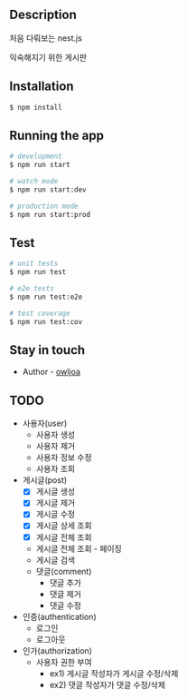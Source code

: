 ## Description

처음 다뤄보는 nest.js

익숙해지기 위한 게시판

## Installation

```bash
$ npm install
```

## Running the app

```bash
# development
$ npm run start

# watch mode
$ npm run start:dev

# production mode
$ npm run start:prod
```

## Test

```bash
# unit tests
$ npm run test

# e2e tests
$ npm run test:e2e

# test coverage
$ npm run test:cov
```

## Stay in touch

- Author - [owljoa](https://github.com/owljoa)

## TODO

- 사용자(user)
  - 사용자 생성
  - 사용자 제거
  - 사용자 정보 수정
  - 사용자 조회
- 게시글(post)
  - [x] 게시글 생성
  - [x] 게시글 제거
  - [x] 게시글 수정
  - [x] 게시글 상세 조회
  - [x] 게시글 전체 조회
  - 게시글 전체 조회 - 페이징
  - 게시글 검색
  - 댓글(comment)
    - 댓글 추가
    - 댓글 제거
    - 댓글 수정
- 인증(authentication)
  - 로그인
  - 로그아웃
- 인가(authorization)
  - 사용자 권한 부여
    - ex1) 게시글 작성자가 게시글 수정/삭제
    - ex2) 댓글 작성자가 댓글 수정/삭제
